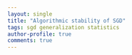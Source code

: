 ```yaml
---
layout: single
title: "Algorithmic stability of SGD"
tags: sgd generalization statistics
author-profile: true
comments: true
---
```

